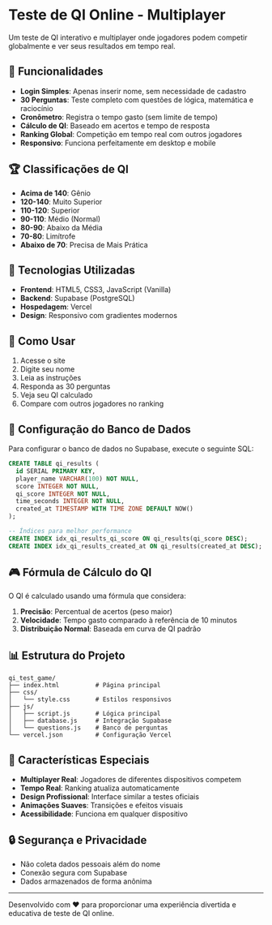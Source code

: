# Teste de QI Online - Multiplayer

Um teste de QI interativo e multiplayer onde jogadores podem competir globalmente e ver seus resultados em tempo real.

## 🎯 Funcionalidades

- **Login Simples**: Apenas inserir nome, sem necessidade de cadastro
- **30 Perguntas**: Teste completo com questões de lógica, matemática e raciocínio
- **Cronômetro**: Registra o tempo gasto (sem limite de tempo)
- **Cálculo de QI**: Baseado em acertos e tempo de resposta
- **Ranking Global**: Competição em tempo real com outros jogadores
- **Responsivo**: Funciona perfeitamente em desktop e mobile

## 🏆 Classificações de QI

- **Acima de 140**: Gênio
- **120-140**: Muito Superior
- **110-120**: Superior
- **90-110**: Médio (Normal)
- **80-90**: Abaixo da Média
- **70-80**: Limítrofe
- **Abaixo de 70**: Precisa de Mais Prática

## 🚀 Tecnologias Utilizadas

- **Frontend**: HTML5, CSS3, JavaScript (Vanilla)
- **Backend**: Supabase (PostgreSQL)
- **Hospedagem**: Vercel
- **Design**: Responsivo com gradientes modernos

## 📱 Como Usar

1. Acesse o site
2. Digite seu nome
3. Leia as instruções
4. Responda as 30 perguntas
5. Veja seu QI calculado
6. Compare com outros jogadores no ranking

## 🔧 Configuração do Banco de Dados

Para configurar o banco de dados no Supabase, execute o seguinte SQL:

```sql
CREATE TABLE qi_results (
  id SERIAL PRIMARY KEY,
  player_name VARCHAR(100) NOT NULL,
  score INTEGER NOT NULL,
  qi_score INTEGER NOT NULL,
  time_seconds INTEGER NOT NULL,
  created_at TIMESTAMP WITH TIME ZONE DEFAULT NOW()
);

-- Índices para melhor performance
CREATE INDEX idx_qi_results_qi_score ON qi_results(qi_score DESC);
CREATE INDEX idx_qi_results_created_at ON qi_results(created_at DESC);
```

## 🎮 Fórmula de Cálculo do QI

O QI é calculado usando uma fórmula que considera:

1. **Precisão**: Percentual de acertos (peso maior)
2. **Velocidade**: Tempo gasto comparado à referência de 10 minutos
3. **Distribuição Normal**: Baseada em curva de QI padrão

## 📊 Estrutura do Projeto

```
qi_test_game/
├── index.html          # Página principal
├── css/
│   └── style.css       # Estilos responsivos
├── js/
│   ├── script.js       # Lógica principal
│   ├── database.js     # Integração Supabase
│   └── questions.js    # Banco de perguntas
└── vercel.json         # Configuração Vercel
```

## 🌟 Características Especiais

- **Multiplayer Real**: Jogadores de diferentes dispositivos competem
- **Tempo Real**: Ranking atualiza automaticamente
- **Design Profissional**: Interface similar a testes oficiais
- **Animações Suaves**: Transições e efeitos visuais
- **Acessibilidade**: Funciona em qualquer dispositivo

## 🔒 Segurança e Privacidade

- Não coleta dados pessoais além do nome
- Conexão segura com Supabase
- Dados armazenados de forma anônima

---

Desenvolvido com ❤️ para proporcionar uma experiência divertida e educativa de teste de QI online.

